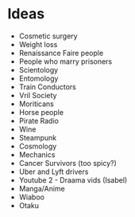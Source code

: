 Ideas
=======
* Cosmetic surgery 
* Weight loss
* Renaissance Faire people
* People who marry prisoners
* Scientology
* Entomology
* Train Conductors
* Vril Society
* Moriticans
* Horse people
* Pirate Radio
* Wine
* Steampunk
* Cosmology
* Mechanics
* Cancer Survivors (too spicy?)
* Uber and Lyft drivers
* Youtube 2 - Draama vids (Isabel)
* Manga/Anime
* Wiaboo
* Otaku
